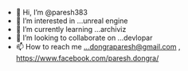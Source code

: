 - 👋 Hi, I’m @paresh383
- 👀 I’m interested in ...unreal engine
- 🌱 I’m currently learning ...archiviz
- 💞️ I’m looking to collaborate on ...devlopar
- 📫 How to reach me ...dongraparesh@gmail.com , https://www.facebook.com/paresh.dongra/

<!---
paresh383/paresh383 is a ✨ special ✨ repository because its `README.md` (this file) appears on your GitHub profile.
You can click the Preview link to take a look at your changes.
--->
